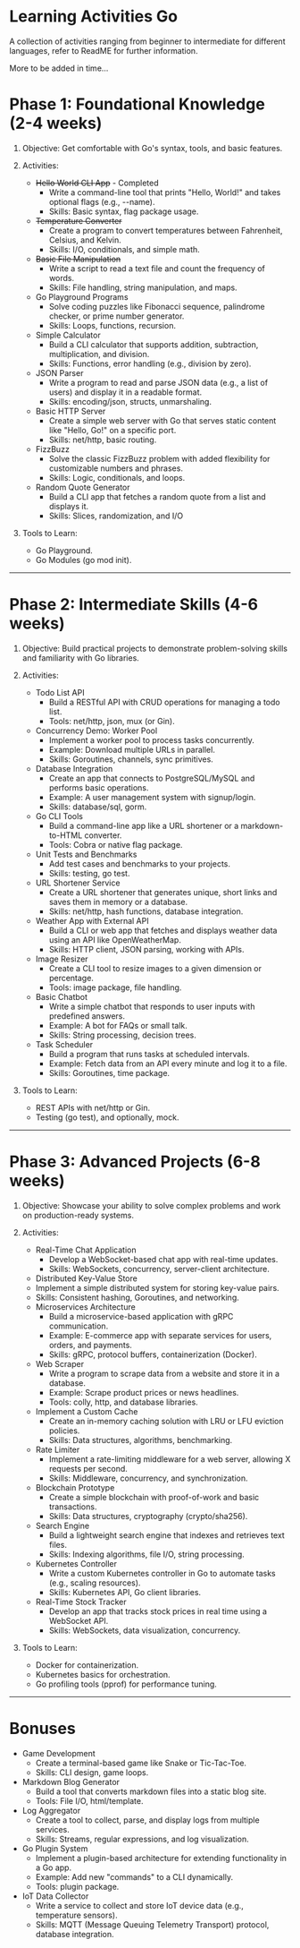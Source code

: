 # Learning Activities Go
A collection of activities ranging from beginner to intermediate for different languages, refer to ReadME for further information.

More to be added in time...
# Phase 1: Foundational Knowledge (2-4 weeks)
1.	Objective: Get comfortable with Go's syntax, tools, and basic features.
2.	Activities:
	  - ~~Hello World CLI App~~ - Completed
          -	Write a command-line tool that prints "Hello, World!" and takes optional flags (e.g., --name).
           - Skills: Basic syntax, flag package usage.
      - ~~Temperature Converter~~
           - Create a program to convert temperatures between Fahrenheit, Celsius, and Kelvin.
           - Skills: I/O, conditionals, and simple math.
      - ~~Basic File Manipulation~~
           - Write a script to read a text file and count the frequency of words.
           - Skills: File handling, string manipulation, and maps.
      - Go Playground Programs
           - Solve coding puzzles like Fibonacci sequence, palindrome checker, or prime number generator.
           - Skills: Loops, functions, recursion.
      - Simple Calculator
           - Build a CLI calculator that supports addition, subtraction, multiplication, and division.
           - Skills: Functions, error handling (e.g., division by zero).
      - JSON Parser
          - Write a program to read and parse JSON data (e.g., a list of users) and display it in a readable format.
          - Skills: encoding/json, structs, unmarshaling.
      - Basic HTTP Server
          - Create a simple web server with Go that serves static content like "Hello, Go!" on a specific port.
          - Skills: net/http, basic routing.
      - FizzBuzz
          - Solve the classic FizzBuzz problem with added flexibility for customizable numbers and phrases.
          - Skills: Logic, conditionals, and loops.
      - Random Quote Generator
           - Build a CLI app that fetches a random quote from a list and displays it.
           - Skills: Slices, randomization, and I/O  

3.	Tools to Learn: 
      - Go Playground.
      -	Go Modules (go mod init).


--------------------------------

# Phase 2: Intermediate Skills (4-6 weeks)
1.	Objective: Build practical projects to demonstrate problem-solving skills and familiarity with Go libraries.
2.	Activities:
      - Todo List API
        - Build a RESTful API with CRUD operations for managing a todo list.
        - Tools: net/http, json, mux (or Gin).
      - Concurrency Demo: Worker Pool
        - Implement a worker pool to process tasks concurrently.
        - Example: Download multiple URLs in parallel.
        - Skills: Goroutines, channels, sync primitives.
      - Database Integration
        - Create an app that connects to PostgreSQL/MySQL and performs basic operations.
        - Example: A user management system with signup/login.
        - Skills: database/sql, gorm.
      - Go CLI Tools
        - Build a command-line app like a URL shortener or a markdown-to-HTML converter.
        - Tools: Cobra or native flag package. 
      - Unit Tests and Benchmarks
        - Add test cases and benchmarks to your projects.
        - Skills: testing, go test.
      - URL Shortener Service
        -	Create a URL shortener that generates unique, short links and saves them in memory or a database.
        - Skills: net/http, hash functions, database integration.
      - Weather App with External API
        - Build a CLI or web app that fetches and displays weather data using an API like OpenWeatherMap.
        - Skills: HTTP client, JSON parsing, working with APIs.
      - Image Resizer
        - Create a CLI tool to resize images to a given dimension or percentage.
        - Tools: image package, file handling.
      - Basic Chatbot
        - Write a simple chatbot that responds to user inputs with predefined answers.
        - Example: A bot for FAQs or small talk.
        - Skills: String processing, decision trees.
      - Task Scheduler
        - Build a program that runs tasks at scheduled intervals.
        - Example: Fetch data from an API every minute and log it to a file.
        - Skills: Goroutines, time package.

3.	Tools to Learn:
      - REST APIs with net/http or Gin.
      - Testing (go test), and optionally, mock.

--------------------------------
# Phase 3: Advanced Projects (6-8 weeks)
1.	Objective: Showcase your ability to solve complex problems and work on production-ready systems.
2.	Activities:
      - Real-Time Chat Application
        - Develop a WebSocket-based chat app with real-time updates.
        - Skills: WebSockets, concurrency, server-client architecture.
      - Distributed Key-Value Store
       - Implement a simple distributed system for storing key-value pairs.
       - Skills: Consistent hashing, Goroutines, and networking.
      - Microservices Architecture
        - Build a microservice-based application with gRPC communication.
        - Example: E-commerce app with separate services for users, orders, and payments.
        - Skills: gRPC, protocol buffers, containerization (Docker).
      - Web Scraper
        - Write a program to scrape data from a website and store it in a database.
        - Example: Scrape product prices or news headlines.
        - Tools: colly, http, and database libraries.
      - Implement a Custom Cache
        - Create an in-memory caching solution with LRU or LFU eviction policies.
        - Skills: Data structures, algorithms, benchmarking.
      - Rate Limiter
        - Implement a rate-limiting middleware for a web server, allowing X requests per second.
        - Skills: Middleware, concurrency, and synchronization. 
      - Blockchain Prototype
        - Create a simple blockchain with proof-of-work and basic transactions.
        - Skills: Data structures, cryptography (crypto/sha256).
      - Search Engine
        - Build a lightweight search engine that indexes and retrieves text files.
        - Skills: Indexing algorithms, file I/O, string processing.
      - Kubernetes Controller
        - Write a custom Kubernetes controller in Go to automate tasks (e.g., scaling resources).
        - Skills: Kubernetes API, Go client libraries.
      - Real-Time Stock Tracker
        - Develop an app that tracks stock prices in real time using a WebSocket API.
        - Skills: WebSockets, data visualization, concurrency.

3.	Tools to Learn:
      -	Docker for containerization.
      -	Kubernetes basics for orchestration.
      -	Go profiling tools (pprof) for performance tuning.
-----------------------------

# Bonuses
 - Game Development
   - Create a terminal-based game like Snake or Tic-Tac-Toe. 
   - Skills: CLI design, game loops.
 - Markdown Blog Generator 
   - Build a tool that converts markdown files into a static blog site. 
   - Tools: File I/O, html/template.
 - Log Aggregator 
   - Create a tool to collect, parse, and display logs from multiple services. 
   - Skills: Streams, regular expressions, and log visualization.
 - Go Plugin System 
   - Implement a plugin-based architecture for extending functionality in a Go app. 
   - Example: Add new "commands" to a CLI dynamically. 
   - Tools: plugin package.
 - IoT Data Collector 
   - Write a service to collect and store IoT device data (e.g., temperature sensors). 
   - Skills: MQTT (Message Queuing Telemetry Transport) protocol, database integration.
